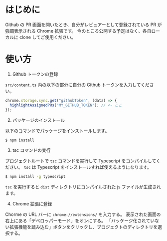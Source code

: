 # はじめに

Github の PR 画面を開いたとき、自分がレビュアーとして登録されている PR が強調表示される Chrome 拡張です。
今のところ公開する予定はなく、各自ローカルに clone してご使用ください。

# 使い方

1. Github トークンの登録

`src/content.ts` 内の以下の部分に自分の Github トークンを入力してください。

```ts
chrome.storage.sync.get("githubToken", (data) => {
  highlightAssignedPRs("MY_GITHUB_TOKEN"); // <- ここ
});
```

2. パッケージのインストール

以下のコマンドでパッケージをインストールします。

```bash
$ npm install
```

3. tsc コマンドの実行

プロジェクトルートで `tsc` コマンドを実行して Typescript をコンパイルしてください。
`tsc` は Typescript をインストールすれば使えるようになります。

```bash
$ npm install -g typescript
```

`tsc` を実行すると `dist` ディレクトリにコンパイルされた js ファイルが生成されます。

4. Chrome 拡張に登録

Chorme の URL バーに `chrome://extensions/` を入力する。
表示された画面の右上にある「デベロッパーモード」をオンにする。
「バッケージ化されていない拡張機能を読み込む」ボタンをクリックし、プロジェクトのディレクトリを選択する。

